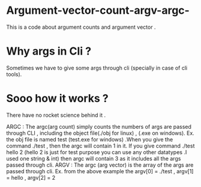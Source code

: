 # Argument-vector-count-argv-argc-
This is a code about argument counts and argument vector . 

# Why args in Cli ?
Sometimes we have to give some args through cli (specially in case of cli tools). 

# Sooo how it works ?
There have no rocket science behind it . 

ARGC : The argc(arg count) simply counts the numbers of args are passed through CLI , including the 
object file(./obj for linux) , (.exe on windows).
 Ex. the obj file is named test (test.exe for windows) .When you give the command ./test , then the argc will contain 1 in it. If you 
 give command ./test hello 2 (hello 2 is just for test purpose you can use any other datatypes .I used one string & int) then argc 
 will contain 3 as it includes all the args passed through cli.
ARGV : The argc (arg vector) is the array of the args are passed through cli. 
Ex. from the above example the argv[0] = ./test , argv[1] = hello , argv[2] = 2
